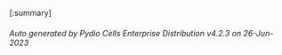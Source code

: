 






[:summary]

###### Auto generated by Pydio Cells Enterprise Distribution v4.2.3 on 26-Jun-2023
